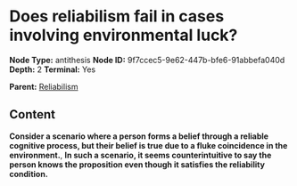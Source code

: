 # Does reliabilism fail in cases involving environmental luck?

**Node Type:** antithesis
**Node ID:** 9f7ccec5-9e62-447b-bfe6-91abbefa040d
**Depth:** 2
**Terminal:** Yes

**Parent:** [Reliabilism](reliabilism.md)

## Content

**Consider a scenario where a person forms a belief through a reliable cognitive process, but their belief is true due to a fluke coincidence in the environment.**, **In such a scenario, it seems counterintuitive to say the person knows the proposition even though it satisfies the reliability condition.**
